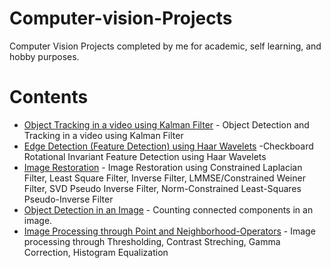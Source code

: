 # Computer-vision-Projects

Computer Vision Projects completed by me for academic, self learning, and hobby purposes.


# Contents

- [Object Tracking in a video using Kalman Filter](https://github.com/yazeze2/Object-Tracking-Using-Kalman-Filter) - Object Detection and Tracking in a video using Kalman Filter
- [Edge Detection (Feature Detection) using Haar Wavelets](https://github.com/yazeze2/Feature-Detection) -Checkboard Rotational Invariant Feature Detection using Haar Wavelets
- [Image Restoration](https://github.com/yazeze2/Image-Restoration) - Image Restoration using Constrained Laplacian Filter, Least Square Filter, Inverse Filter, LMMSE/Constrained Weiner Filter, SVD Pseudo Inverse Filter, Norm-Constrained Least-Squares Pseudo-Inverse Filter
- [Object Detection in an Image](https://github.com/yazeze2/Object-Detection-Connected-Components-) - Counting connected components in an image.
- [Image Processing through Point and Neighborhood-Operators](https://github.com/yazeze2/Image-Processing-through-Point-and-Neighborhood-Operator) - Image processing through Thresholding, Contrast Streching, Gamma Correction, Histogram Equalization

